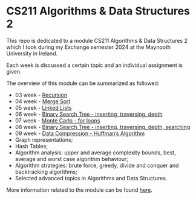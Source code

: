 # CS211 Algorithms & Data Structures 2

This repo is dedicated to a module CS211 Algorithms & Data Structures 2 which I took during my Exchange semester 2024 at the Maynooth University in Ireland.

Each week is discussed a certain topic and an individual assignment is given.

The overview of this module can be summarized as followed:
- 03 week - [Recursion](https://github.com/tmshts/dsa/tree/main/03_week)
- 04 week - [Merge Sort](https://github.com/tmshts/dsa/tree/main/04_week)
- 05 week - [Linked Lists](https://github.com/tmshts/dsa/tree/main/05_week)
- 06 week - [Binary Search Tree - inserting, traversing, depth](https://github.com/tmshts/dsa/tree/main/06_week)
- 07 week - [Monte Carlo - for loops](https://github.com/tmshts/Algorithms_and_Data_Structures/tree/main/07_week)
- 08 week - [Binary Search Tree - inserting, traversing, depth, searching](https://github.com/tmshts/Algorithms_and_Data_Structures/tree/main/08_week)
- 09 week - [Data Compression - Huffman’s Algorithm](https://github.com/tmshts/Algorithms_and_Data_Structures/tree/main/09_week)
- Graph representations;
- Hash Tables;
- Algorithm analysis: upper and average complexity bounds, best, average and worst case algorithm behaviour;
- Algorithm strategies: brute force, greedy, divide and conquer and backtracking algorithms;
- Selected advanced topics in Algorithms and Data Structures.

More information related to the module can be found [here](https://www.maynoothuniversity.ie/node/544608).
